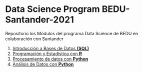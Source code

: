 # Data Science Program BEDU-Santander-2021
Repositorio los Módulos del programa Data Science de BEDU en colaboración con Santander

1. [Introducción a Bases de Datos **(SQL)**](https://github.com/LIZZETHGOMEZ/BEDU-Santander-2021/tree/main/Introduccion%20a%20Bases%20de%20Datos)
2. [Programación y Estadística con **R**](https://github.com/LIZZETHGOMEZ/BEDU-Santander-2021/tree/main/Programaci%C3%B3n%20y%20Estad%C3%ADstica%20con%20R)
3. [Procesamiento de datos con **Python**](https://github.com/LIZZETHGOMEZ/BEDU-Santander-2021/tree/main/Procesamiento%20de%20datos%20con%20Python)
4. [Análisis de Datos con **Python**](https://github.com/LIZZETHGOMEZ/BEDU-Santander-2021/tree/main/Analisis%20de%20Datos%20con%20Python)

